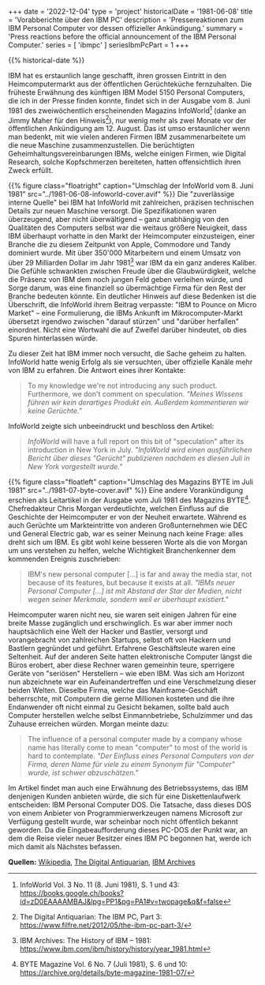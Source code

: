 +++
date = '2022-12-04'
type = 'project'
historicalDate = '1981-06-08'
title = 'Vorabberichte über den IBM PC'
description = 'Pressereaktionen zum IBM Personal Computer vor dessen offizieller Ankündigung.'
summary = 'Press reactions before the official announcement of the IBM Personal Computer.'
series = [ 'ibmpc' ]
seriesIbmPcPart = 1
+++

{{% historical-date %}}

IBM hat es erstaunlich lange geschafft, ihren grossen Eintritt in den Heimcomputermarkt aus der öffentlichen Gerüchteküche fernzuhalten. Die früheste Erwähnung des künftigen IBM Model 5150 Personal Computers, die ich in der Presse finden konnte, findet sich in der Ausgabe vom 8. Juni 1981 des zweiwöchentlich erscheinenden Magazins InfoWorld[^iw] (danke an Jimmy Maher für den Hinweis[^da]), nur wenig mehr als zwei Monate vor der öffentlichen Ankündigung am 12. August. Das ist umso erstaunlicher wenn man bedenkt, mit wie vielen anderen Firmen IBM zusammenarbeitete um die neue Maschine zusammenzustellen. Die berüchtigten Geheimhaltungsvereinbarungen IBMs, welche einigen Firmen, wie Digital Research, solche Kopfschmerzen bereiteten, hatten offensichtlich ihren Zweck erfüllt.

{{% figure class="floatright" caption="Umschlag der InfoWorld vom 8. Juni 1981" src="../1981-06-08-infoworld-cover.avif" %}}
Die "zuverlässige interne Quelle" bei IBM hat InfoWorld mit zahlreichen, präzisen technischen Details zur neuen Maschine versorgt. Die Spezifikationen waren überzeugend, aber nicht überwältigend – ganz unabhängig von den Qualitäten des Computers selbst war die weitaus größere Neuigkeit, dass IBM überhaupt vorhatte in den Markt der Heimcomputer einzusteigen, einer Branche die zu diesem Zeitpunkt von Apple, Commodore und Tandy dominiert wurde. Mit über 350'000 Mitarbeitern und einem Umsatz von über 29 Milliarden Dollar im Jahr 1981[^ibm] war IBM da ein ganz anderes Kaliber. Die Gefühle schwankten zwischen Freude über die Glaubwürdigkeit, welche die Präsenz von IBM dem noch jungen Feld geben verleihen würde, und Sorge darum, was eine finanziell so übermächtige Firma für den Rest der Branche bedeuten könnte. Ein deutlicher Hinweis auf diese Bedenken ist die Überschrift, die InfoWorld ihrem Beitrag verpasste: "IBM to Pounce on Micro Market" – eine Formulierung, die IBMs Ankunft im Mikrocomputer-Markt übersetzt irgendwo zwischen "darauf stürzen" und "darüber herfallen" einordnet. Nicht eine Wortwahl die auf Zweifel darüber hindeutet, ob dies Spuren hinterlassen würde.

Zu dieser Zeit hat IBM immer noch versucht, die Sache geheim zu halten. InfoWorld hatte wenig Erfolg als sie versuchten, über offizielle Kanäle mehr von IBM zu erfahren. Die Antwort eines ihrer Kontakte:

> To my knowledge we're not introducing any such product. Furthermore, we don't comment on speculation.
> *"Meines Wissens führen wir kein derartiges Produkt ein. Außerdem kommentieren wir keine Gerüchte."*

InfoWorld zeigte sich unbeeindruckt und beschloss den Artikel:

> *InfoWorld* will have a full report on this bit of "speculation" after its introduction in New York in July.
> *"*InfoWorld* wird einen ausführlichen Bericht über dieses "Gerücht" publizieren nachdem es diesen Juli in New York vorgestellt wurde."*

{{% figure class="floatleft" caption="Umschlag des Magazins BYTE im Juli 1981" src="../1981-07-byte-cover.avif" %}}
Eine andere Vorankündigung erschien als Leitartikel in der Ausgabe vom Juli 1981 des Magazins BYTE[^byte]. Chefredakteur Chris Morgan verdeutlichte, welchen Einfluss auf die Geschichte der Heimcomputer er von der Neuheit erwartete. Während es auch Gerüchte um Markteintritte von anderen Großunternehmen wie DEC und General Electric gab, war es seiner Meinung nach keine Frage: alles dreht sich um IBM. Es gibt wohl keine besseren Worte als die von Morgan um uns verstehen zu helfen, welche Wichtigkeit Branchenkenner dem kommenden Ereignis zuschrieben:

> IBM's new personal computer […] is far and away the media star, not because of its features, but because it exists at all.
> *"IBMs neuer Personal Computer […] ist mit Abstand der Star der Medien, nicht wegen seiner Merkmale, sondern weil er überhaupt existiert."*

Heimcomputer waren nicht neu, sie waren seit einigen Jahren für eine breite Masse zugänglich und erschwinglich. Es war aber immer noch hauptsächlich eine Welt der Hacker und Bastler, versorgt und vorangebracht von zahlreichen Startups, selbst oft von Hackern und Bastlern gegründet und geführt. Erfahrene Geschäftsleute waren eine Seltenheit. Auf der anderen Seite hatten elektronische Computer längst die Büros erobert, aber diese Rechner waren gemeinhin teure, sperrigere Geräte von "seriösen" Herstellern – wie eben IBM. Was sich am Horizont nun abzeichnete war ein Aufeinandertreffen und eine Verschmelzung dieser beiden Welten. Dieselbe Firma, welche das Mainframe-Geschäft beherrschte, mit Computern die gerne Millionen kosteten und die ihre Endanwender oft nicht einmal zu Gesicht bekamen, sollte bald auch Computer herstellen welche selbst Einmannbetriebe, Schulzimmer und das Zuhause erreichen würden. Morgan meinte dazu:

> The influence of a personal computer made by a company whose name has literally come to mean "computer" to most of the world is hard to contemplate. 
> *"Der Einfluss eines Personal Computers von der Firma, deren Name für viele zu einem Synonym für "Computer" wurde, ist schwer abzuschätzen."*

Im Artikel findet man auch eine Erwähnung des Betriebssystems, das IBM denjenigen Kunden anbieten würde, die sich für eine Diskettenlaufwerk entscheiden: IBM Personal Computer DOS. Die Tatsache, dass dieses DOS von einem Anbieter von Programmierwerkzeugen namens Microsoft zur Verfügung gestellt wurde, war scheinbar noch nicht öffentlich bekannt geworden. Da die Eingabeaufforderung dieses PC-DOS der Punkt war, an dem die Reise vieler neuer Besitzer eines IBM PC begonnen hat, werde ich mich damit als Nächstes befassen.

**Quellen:**
[Wikipedia](https://en.wikipedia.org/wiki/IBM_Personal_Computer),
[The Digital Antiquarian](https://www.filfre.net/2012/05/the-ibm-pc-part-1/),
[IBM Archives](https://www.ibm.com/ibm/history/exhibits/pc25/pc25_intro.html)

[^iw]: InfoWorld Vol. 3 No. 11 (8. Juni 1981), S. 1 und 43:  
  https://books.google.ch/books?id=zD0EAAAAMBAJ&lpg=PP1&pg=PA1#v=twopage&q&f=false
[^da]: The Digital Antiquarian: The IBM PC, Part 3:  
  https://www.filfre.net/2012/05/the-ibm-pc-part-3/
[^ibm]: IBM Archives: The History of IBM – 1981:  
  https://www.ibm.com/ibm/history/history/year_1981.html
[^byte]: BYTE Magazine Vol. 6 No. 7 (Juli 1981), S. 6 und 10:  
  https://archive.org/details/byte-magazine-1981-07/
  